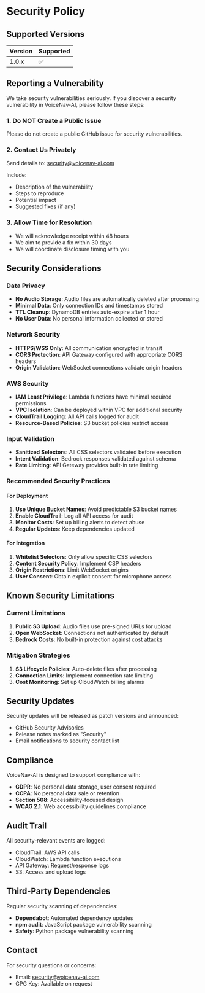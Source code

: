 # Security Policy

## Supported Versions

| Version | Supported          |
| ------- | ------------------ |
| 1.0.x   | :white_check_mark: |

## Reporting a Vulnerability

We take security vulnerabilities seriously. If you discover a security vulnerability in VoiceNav-AI, please follow these steps:

### 1. Do NOT Create a Public Issue

Please do not create a public GitHub issue for security vulnerabilities.

### 2. Contact Us Privately

Send details to: [security@voicenav-ai.com](mailto:security@voicenav-ai.com)

Include:
- Description of the vulnerability
- Steps to reproduce
- Potential impact
- Suggested fixes (if any)

### 3. Allow Time for Resolution

- We will acknowledge receipt within 48 hours
- We aim to provide a fix within 30 days
- We will coordinate disclosure timing with you

## Security Considerations

### Data Privacy

- **No Audio Storage**: Audio files are automatically deleted after processing
- **Minimal Data**: Only connection IDs and timestamps stored
- **TTL Cleanup**: DynamoDB entries auto-expire after 1 hour
- **No User Data**: No personal information collected or stored

### Network Security

- **HTTPS/WSS Only**: All communication encrypted in transit
- **CORS Protection**: API Gateway configured with appropriate CORS headers
- **Origin Validation**: WebSocket connections validate origin headers

### AWS Security

- **IAM Least Privilege**: Lambda functions have minimal required permissions
- **VPC Isolation**: Can be deployed within VPC for additional security
- **CloudTrail Logging**: All API calls logged for audit
- **Resource-Based Policies**: S3 bucket policies restrict access

### Input Validation

- **Sanitized Selectors**: All CSS selectors validated before execution
- **Intent Validation**: Bedrock responses validated against schema
- **Rate Limiting**: API Gateway provides built-in rate limiting

### Recommended Security Practices

#### For Deployment

1. **Use Unique Bucket Names**: Avoid predictable S3 bucket names
2. **Enable CloudTrail**: Log all API access for audit
3. **Monitor Costs**: Set up billing alerts to detect abuse
4. **Regular Updates**: Keep dependencies updated

#### For Integration

1. **Whitelist Selectors**: Only allow specific CSS selectors
2. **Content Security Policy**: Implement CSP headers
3. **Origin Restrictions**: Limit WebSocket origins
4. **User Consent**: Obtain explicit consent for microphone access

## Known Security Limitations

### Current Limitations

1. **Public S3 Upload**: Audio files use pre-signed URLs for upload
2. **Open WebSocket**: Connections not authenticated by default
3. **Bedrock Costs**: No built-in protection against cost attacks

### Mitigation Strategies

1. **S3 Lifecycle Policies**: Auto-delete files after processing
2. **Connection Limits**: Implement connection rate limiting
3. **Cost Monitoring**: Set up CloudWatch billing alarms

## Security Updates

Security updates will be released as patch versions and announced:

- GitHub Security Advisories
- Release notes marked as "Security"
- Email notifications to security contact list

## Compliance

VoiceNav-AI is designed to support compliance with:

- **GDPR**: No personal data storage, user consent required
- **CCPA**: No personal data sale or retention
- **Section 508**: Accessibility-focused design
- **WCAG 2.1**: Web accessibility guidelines compliance

## Audit Trail

All security-relevant events are logged:

- CloudTrail: AWS API calls
- CloudWatch: Lambda function executions
- API Gateway: Request/response logs
- S3: Access and upload logs

## Third-Party Dependencies

Regular security scanning of dependencies:

- **Dependabot**: Automated dependency updates
- **npm audit**: JavaScript package vulnerability scanning
- **Safety**: Python package vulnerability scanning

## Contact

For security questions or concerns:
- Email: [security@voicenav-ai.com](mailto:security@voicenav-ai.com)
- GPG Key: Available on request
